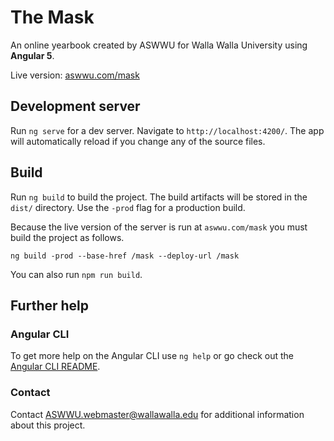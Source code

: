 # The Mask

An online yearbook created by ASWWU for Walla Walla University using **Angular 5**.

Live version: [aswwu.com/mask](https://aswwu.com/mask/)

## Development server

Run `ng serve` for a dev server. Navigate to `http://localhost:4200/`. The app will automatically reload if you change any of the source files.

## Build

Run `ng build` to build the project. The build artifacts will be stored in the `dist/` directory. Use the `-prod` flag for a production build.

Because the live version of the server is run at `aswwu.com/mask` you must build the project as follows.
```
ng build -prod --base-href /mask --deploy-url /mask
```
You can also run `npm run build`.

## Further help

### Angular CLI

To get more help on the Angular CLI use `ng help` or go check out the [Angular CLI README](https://github.com/angular/angular-cli/blob/master/README.md).

### Contact

Contact [ASWWU.webmaster@wallawalla.edu](mailto:aswwu.webmaster@wallawalla.edu) for additional information about this project.
